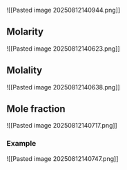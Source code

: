 ![[Pasted image 20250812140944.png]]
## Molarity
![[Pasted image 20250812140623.png]]

## Molality
![[Pasted image 20250812140638.png]]

## Mole fraction
![[Pasted image 20250812140717.png]]

### Example
![[Pasted image 20250812140747.png]]